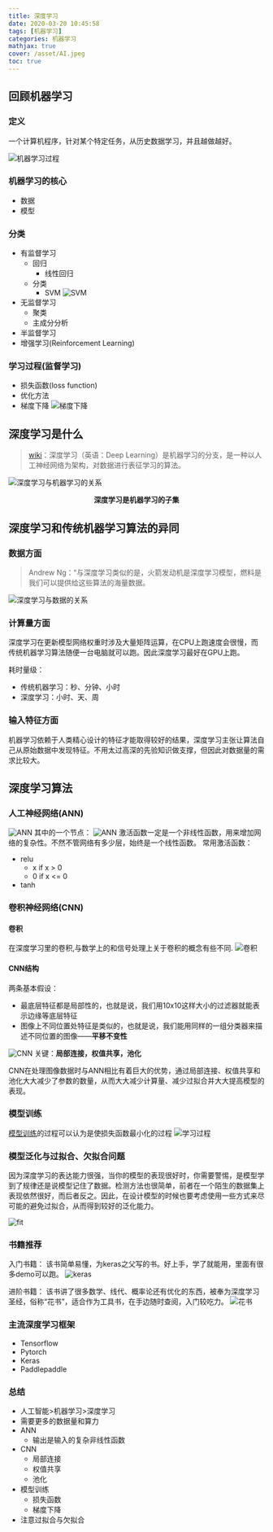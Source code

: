 ```yaml
---
title: 深度学习
date: 2020-03-20 10:45:58
tags: [机器学习]
categories: 机器学习
mathjax: true
cover: /asset/AI.jpeg
toc: true
---
```

## 回顾机器学习

### 定义
一个计算机程序，针对某个特定任务，从历史数据学习，并且越做越好。
<!--more-->
![机器学习过程](/asset/whatisml.png)

### 机器学习的核心
- 数据
- 模型
### 分类
- 有监督学习
  - 回归
    - 线性回归
  - 分类
    - SVM
![SVM](/asset/svm.jpg)
- 无监督学习
  - 聚类
  - 主成分分析
- 半监督学习
- 增强学习(Reinforcement Learning)
### 学习过程(监督学习)
- 损失函数(loss function)
- 优化方法
- 梯度下降
![梯度下降](/asset/gradient.jpeg)
## 深度学习是什么
>[wiki](https://zh.wikipedia.org/wiki/%E6%B7%B1%E5%BA%A6%E5%AD%A6%E4%B9%A0)：深度学习（英语：Deep Learning）是机器学习的分支，是一种以人工神经网络为架构，对数据进行表征学习的算法。

![深度学习与机器学习的关系](/asset/dltoml.jpg)
**<center>深度学习是机器学习的子集</center>**

## 深度学习和传统机器学习算法的异同

### 数据方面

>Andrew Ng：“与深度学习类似的是，火箭发动机是深度学习模型，燃料是我们可以提供给这些算法的海量数据。

![深度学习与数据的关系](/asset/dl_data.jpg)
### 计算量方面
深度学习在更新模型网络权重时涉及大量矩阵运算，在CPU上跑速度会很慢，而传统机器学习算法随便一台电脑就可以跑。因此深度学习最好在GPU上跑。

耗时量级：
- 传统机器学习：秒、分钟、小时
- 深度学习：小时、天、周

### 输入特征方面
机器学习依赖于人类精心设计的特征才能取得较好的结果，深度学习主张让算法自己从原始数据中发现特征。不用太过高深的先验知识做支撑，但因此对数据量的需求比较大。

## 深度学习算法

### 人工神经网络(ANN)

![ANN](/asset/deeplearning.jpg)
其中的一个节点：
![ANN](/asset/ANN.jpg)
激活函数一定是一个非线性函数，用来增加网络的复杂性。不然不管网络有多少层，始终是一个线性函数。
常用激活函数：

- relu
  - x if x > 0
  - 0 if x <= 0
- tanh

### 卷积神经网络(CNN)
#### 卷积
在深度学习里的卷积,与数学上的和信号处理上关于卷积的概念有些不同.
![卷积](/asset/juanji.jpg)
#### CNN结构

两条基本假设：

- 最底层特征都是局部性的，也就是说，我们用10x10这样大小的过滤器就能表示边缘等底层特征
- 图像上不同位置处特征是类似的，也就是说，我们能用同样的一组分类器来描述不同位置的图像——**平移不变性**

![CNN](/asset/CNN.jpg)
关键：**局部连接，权值共享，池化**

CNN在处理图像数据时与ANN相比有着巨大的优势，通过局部连接、权值共享和池化大大减少了参数的数量，从而大大减少计算量、减少过拟合并大大提高模型的表现。

### 模型训练

[模型训练](http://peizhengyijiaqin.me/2019/12/14/ml-start/#%E6%8D%9F%E5%A4%B1%E5%87%BD%E6%95%B0)的过程可以认为是使损失函数最小化的过程
![学习过程](/asset/learn.gif)

### 模型泛化与过拟合、欠拟合问题

因为深度学习的表达能力很强，当你的模型的表现很好时，你需要警惕，是模型学到了规律还是说模型记住了数据。检测方法也很简单，前者在一个陌生的数据集上表现依然很好，而后者反之。因此，在设计模型的时候也要考虑使用一些方式来尽可能的避免过拟合，从而得到较好的泛化能力。

![fit](/asset/fit.jpg)

### 书籍推荐

入门书籍：
该书简单易懂，为keras之父写的书。好上手，学了就能用，里面有很多demo可以跑。
![keras](/asset/keras_book.jpg)

进阶书籍：
该书讲了很多数学、线代、概率论还有优化的东西，被奉为深度学习圣经，俗称“花书”，适合作为工具书，在手边随时查阅，入门较吃力。
![花书](/asset/book.jpg)

### 主流深度学习框架

- Tensorflow
- Pytorch
- Keras
- Paddlepaddle

### 总结

- 人工智能>机器学习>深度学习
- 需要更多的数据量和算力
- ANN
  - 输出是输入的复杂非线性函数
- CNN
  - 局部连接
  - 权值共享
  - 池化
- 模型训练
  - 损失函数
  - 梯度下降
- 注意过拟合与欠拟合